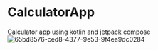 # CalculatorApp
Calculator app using kotlin and jetpack compose
![65bd8576-ced8-4377-9e53-9f4ea9dc0284](https://github.com/Anuj-S62/CalculatorApp/assets/96018337/14ae5ff3-f94a-4a1a-b03b-d6f8aa68425a)
